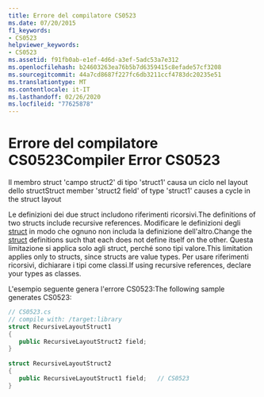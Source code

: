 ```yaml
---
title: Errore del compilatore CS0523
ms.date: 07/20/2015
f1_keywords:
- CS0523
helpviewer_keywords:
- CS0523
ms.assetid: f91fb0ab-e1ef-4d6d-a3ef-5adc53a7e312
ms.openlocfilehash: b24603263ea76b5b7d6359415c8efade57cf3208
ms.sourcegitcommit: 44a7cd8687f227fc6db3211ccf4783dc20235e51
ms.translationtype: MT
ms.contentlocale: it-IT
ms.lasthandoff: 02/26/2020
ms.locfileid: "77625878"
---
```

# <a name="compiler-error-cs0523"></a><span data-ttu-id="c4a4d-102">Errore del compilatore CS0523</span><span class="sxs-lookup"><span data-stu-id="c4a4d-102">Compiler Error CS0523</span></span>
<span data-ttu-id="c4a4d-103">Il membro struct 'campo struct2' di tipo 'struct1' causa un ciclo nel layout dello struct</span><span class="sxs-lookup"><span data-stu-id="c4a4d-103">Struct member 'struct2 field' of type 'struct1' causes a cycle in the struct layout</span></span>  
  
 <span data-ttu-id="c4a4d-104">Le definizioni dei due struct includono riferimenti ricorsivi.</span><span class="sxs-lookup"><span data-stu-id="c4a4d-104">The definitions of two structs include recursive references.</span></span> <span data-ttu-id="c4a4d-105">Modificare le definizioni degli [struct](../builtin-types/struct.md) in modo che ognuno non includa la definizione dell'altro.</span><span class="sxs-lookup"><span data-stu-id="c4a4d-105">Change the [struct](../builtin-types/struct.md) definitions such that each does not define itself on the other.</span></span> <span data-ttu-id="c4a4d-106">Questa limitazione si applica solo agli struct, perché sono tipi valore.</span><span class="sxs-lookup"><span data-stu-id="c4a4d-106">This limitation applies only to structs, since structs are value types.</span></span> <span data-ttu-id="c4a4d-107">Per usare riferimenti ricorsivi, dichiarare i tipi come classi.</span><span class="sxs-lookup"><span data-stu-id="c4a4d-107">If using recursive references, declare your types as classes.</span></span>  
  
 <span data-ttu-id="c4a4d-108">L'esempio seguente genera l'errore CS0523:</span><span class="sxs-lookup"><span data-stu-id="c4a4d-108">The following sample generates CS0523:</span></span>  
  
```csharp  
// CS0523.cs  
// compile with: /target:library  
struct RecursiveLayoutStruct1  
{  
   public RecursiveLayoutStruct2 field;  
}  
  
struct RecursiveLayoutStruct2  
{  
   public RecursiveLayoutStruct1 field;   // CS0523  
}  
```
